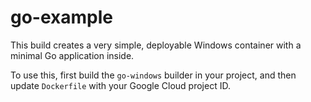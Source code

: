 # go-example

This build creates a very simple, deployable Windows container with a minimal Go
application inside.

To use this, first build the `go-windows` builder in your project, and then
update `Dockerfile` with your Google Cloud project ID.

